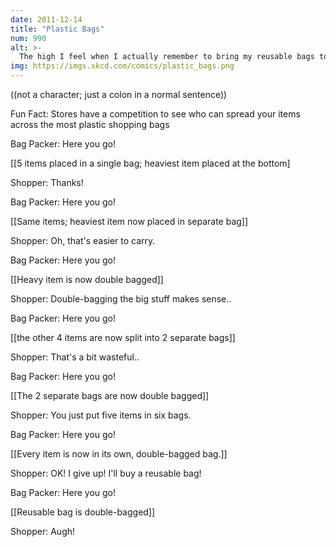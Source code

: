 ```yaml
---
date: 2011-12-14
title: "Plastic Bags"
num: 990
alt: >-
  The high I feel when I actually remember to bring my reusable bags to the store--and take them inside rather than leaving them in the parked car--can last for days.
img: https://imgs.xkcd.com/comics/plastic_bags.png
---
```

((not a character; just a colon in a normal sentence))

Fun Fact: Stores have a competition to see who can spread your items across the most plastic shopping bags

Bag Packer: Here you go!

[[5 items placed in a single bag; heaviest item placed at the bottom]

Shopper: Thanks!

Bag Packer: Here you go!

[[Same items; heaviest item now placed in separate bag]]

Shopper: Oh, that's easier to carry.

Bag Packer: Here you go!

[[Heavy item is now double bagged]]

Shopper: Double-bagging the big stuff makes sense..

Bag Packer: Here you go!

[[the other 4 items are now split into 2 separate bags]]

Shopper: That's a bit wasteful..

Bag Packer: Here you go!

[[The 2 separate bags are now double bagged]]

Shopper: You just put five items in six bags.

Bag Packer: Here you go!

[[Every item is now in its own, double-bagged bag.]]

Shopper: OK! I give up! I'll buy a reusable bag!

Bag Packer: Here you go!

[[Reusable bag is double-bagged]]

Shopper: Augh!

